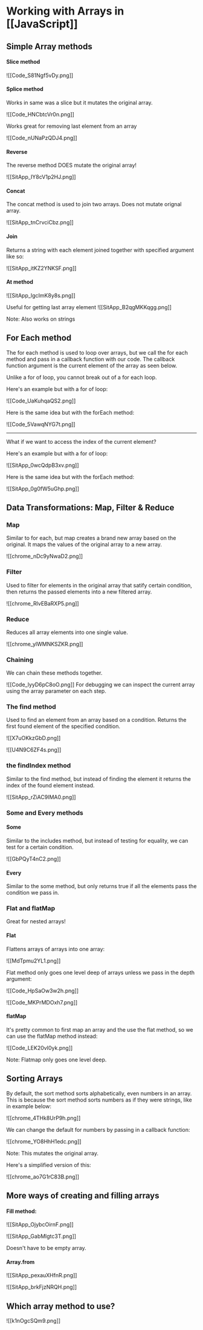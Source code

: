 # Working with Arrays in [[JavaScript]]
## Simple Array methods
#### Slice method
![[Code_S81Ngf5vDy.png]]

#### Splice method
Works in same was a slice but it mutates the original array.

![[Code_HNCbtcVr0n.png]]

Works great for removing last element from an array

![[Code_nUNaPzQDJ4.png]]

#### Reverse
The reverse method DOES mutate the original array!

![[SitApp_IY8cV1p2HJ.png]]

#### Concat
The concat method is used to join two arrays. Does not mutate orignal array.

![[SitApp_tnCrvciCbz.png]]

#### Join
Returns a string with each element joined together with specified argument like so:

![[SitApp_itKZ2YNKSF.png]]

#### At method
![[SitApp_lgcImK8y8s.png]]

Useful for getting last array element
![[SitApp_B2qgMKKqgg.png]]

Note: Also works on strings

## For Each method
The for each method is used to loop over arrays, but we call the for each method and pass in a callback function with our code. The callback function argument is the current element of the array as seen below.

Unlike a for of loop, you cannot break out of a for each loop.

Here's an example but with a for of loop:

![[Code_UaKuhqaQS2.png]]

Here is the same idea but with the forEach method:

![[Code_5VawqNYG7t.png]]

------------------

What if we want to access the index of the current element?

Here's an example but with a for of loop:

![[SitApp_0wcQdpB3xv.png]]

Here is the same idea but with the forEach method:

![[SitApp_0g0fW5uGhp.png]]

## Data Transformations: Map, Filter & Reduce
### Map
Similar to for each, but map creates a brand new array based on the original. It maps the values of the original array to a new array. 

![[chrome_nDc9yNwaD2.png]]

### Filter
Used to filter for elements in the original array that satify certain condition, then returns the passed elements into a new filtered array.

![[chrome_RlvEBaRXP5.png]]

### Reduce
Reduces all array elements into one single value.

![[chrome_ylWMNKSZKR.png]]

### Chaining
We can chain these methods together.

![[Code_lyyD6pC8oO.png]]
 For debugging we can inspect the current array using the array parameter on each step. 

### The find method
Used to find an element from an array based on a condition. Returns the first found element of the specified condition. 

![[X7uOKkzGbD.png]]

![[U4N9C6ZF4s.png]]

### the findIndex method
Similar to the find method, but instead of finding the element it returns the index of the found element instead.

![[SitApp_rZiAC9IMA0.png]]

### Some and Every methods

#### Some
Similar to the includes method, but instead of testing for equality, we can test for a certain condition.

![[GbPQyT4nC2.png]]

#### Every
Similar to the some method, but only returns true if all the elements pass the condition we pass in.

### Flat and flatMap

Great for nested arrays!

#### Flat

Flattens arrays of arrays into one array:

![[MdTpmu2YL1.png]]

Flat method only goes one level deep of arrays unless we pass in the depth argument:

![[Code_HpSaOw3w2h.png]]

![[Code_MKPrMDOxh7.png]]

#### flatMap
It's pretty common to first map an array and the use the flat method, so we can use the flatMap method instead:

![[Code_LEK20vI0yk.png]]

Note: Flatmap only goes one level deep.

## Sorting Arrays
By default, the sort method sorts alphabetically, even numbers in an array. This is because the sort method sorts numbers as if they were strings, like in example below:

![[chrome_4THk8UrP9h.png]]

We can change the default for numbers by passing in a callback function:

![[chrome_YO8HhH1edc.png]]

Note: This mutates the original array.

Here's a simplified version of this:

![[chrome_ao7G1rC83B.png]]

## More ways of creating and filling arrays
#### Fill method:

![[SitApp_OjybcOirnF.png]]

![[SitApp_GabMlgtc3T.png]]

Doesn't have to be empty array.

#### Array.from
![[SitApp_pexauXHfnR.png]]

![[SitApp_brkFjzNRQH.png]]

## Which array method to use? 

![[k1nOgcSQm9.png]]